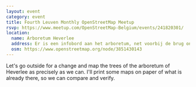 ```yaml
---
layout: event
category: event
title: Fourth Leuven Monthly OpenStreetMap Meetup
rsvp: https://www.meetup.com/OpenStreetMap-Belgium/events/241820301/
location:
  name: Arboretum Heverlee
  address: Er is een infobord aan het arboretum, net voorbij de brug onder de E40, schuin naar rechts
  osm: https://www.openstreetmap.org/node/3851430143
---
```


Let's go outside for a change and map the trees of the arboretum of Heverlee as precisely as we can.
I'll print some maps on paper of what is already there, so we can compare and verify.
